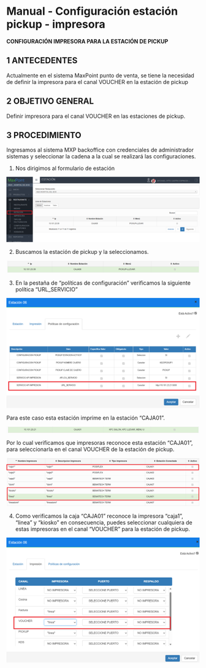 # Manual - Configuración estación pickup - impresora

**CONFIGURACIÓN IMPRESORA PARA LA ESTACIÓN DE PICKUP**

## 1 ANTECEDENTES

Actualmente en el sistema MaxPoint punto de venta, se tiene la necesidad de definir la impresora para el canal VOUCHER en la estación de pickup

## 2 OBJETIVO GENERAL

Definir impresora para el canal VOUCHER en las estaciones de pickup.

## 3 PROCEDIMIENTO

Ingresamos al sistema MXP backoffice con credenciales de administrador sistemas y seleccionar la cadena a la cual se realizará las configuraciones.
 

1. Nos dirigimos al formulario de estación


![](1.png)

2. Buscamos la estación de pickup y la seleccionamos.

![](2.png)


3. En la pestaña de “políticas de configuración” verificamos la siguiente política “URL_SERVICIO”


![](3.png)

Para este caso esta estación imprime en la estación “CAJA01”.

![](4.png)

Por lo cual verificamos que impresoras reconoce esta estación “CAJA01”, para seleccionarla en el canal VOUCHER de la estación de pickup.

![](5.png)


4. Como verificamos la caja “CAJA01” reconoce la impresora “caja1”, “linea” y “kiosko” en consecuencia, puedes seleccionar cualquiera de estas impresoras en el canal “VOUCHER” para la estación de pickup.

![](6.png)